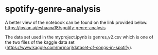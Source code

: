 # spotify-genre-analysis
A better view of the notebook can be found on the link provided below.
https://jovian.ai/eshaana18/spotify-genre-analysis

The data set used in the myproject.ipynb is genres_v2.csv which is one of the two files of the kaggle data set (https://www.kaggle.com/mrmorj/dataset-of-songs-in-spotify).
